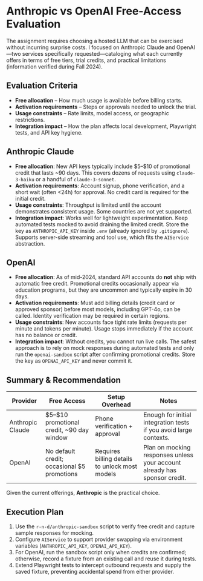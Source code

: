 # Anthropic vs OpenAI Free-Access Evaluation

The assignment requires choosing a hosted LLM that can be exercised without incurring surprise costs. I focused on Anthropic Claude and OpenAI—two services specifically requested—cataloging what each currently offers in terms of free tiers, trial credits, and practical limitations (information verified during Fall 2024).

## Evaluation Criteria
- **Free allocation** – How much usage is available before billing starts.
- **Activation requirements** – Steps or approvals needed to unlock the trial.
- **Usage constraints** – Rate limits, model access, or geographic restrictions.
- **Integration impact** – How the plan affects local development, Playwright tests, and API key hygiene.

## Anthropic Claude
- **Free allocation**: New API keys typically include \$5–\$10 of promotional credit that lasts ~90 days. This covers dozens of requests using `claude-3-haiku` or a handful of `claude-3-sonnet`.
- **Activation requirements**: Account signup, phone verification, and a short wait (often <24h) for approval. No credit card is required for the initial credit.
- **Usage constraints**: Throughput is limited until the account demonstrates consistent usage. Some countries are not yet supported.
- **Integration impact**: Works well for lightweight experimentation. Keep automated tests mocked to avoid draining the limited credit. Store the key as `ANTHROPIC_API_KEY` inside `.env` (already ignored by `.gitignore`). Supports server-side streaming and tool use, which fits the `AIService` abstraction.

## OpenAI
- **Free allocation**: As of mid-2024, standard API accounts do **not** ship with automatic free credit. Promotional credits occasionally appear via education programs, but they are uncommon and typically expire in 30 days.
- **Activation requirements**: Must add billing details (credit card or approved sponsor) before most models, including GPT-4o, can be called. Identity verification may be required in certain regions.
- **Usage constraints**: New accounts face tight rate limits (requests per minute and tokens per minute). Usage stops immediately if the account has no balance or credit.
- **Integration impact**: Without credits, you cannot run live calls. The safest approach is to rely on mock responses during automated tests and only run the `openai-sandbox` script after confirming promotional credits. Store the key as `OPENAI_API_KEY` and never commit it.

## Summary & Recommendation
| Provider | Free Access | Setup Overhead | Notes |
|----------|-------------|----------------|-------|
| Anthropic Claude | \$5–\$10 promotional credit, ~90 day window | Phone verification + approval | Enough for initial integration tests if you avoid large contexts. |
| OpenAI | No default credit; occasional \$5 promotions | Requires billing details to unlock most models | Plan on mocking responses unless your account already has sponsor credit. |

Given the current offerings, **Anthropic** is the practical choice.

## Execution Plan
1. Use the `r-n-d/anthropic-sandbox` script to verify free credit and capture sample responses for mocking.
2. Configure `AIService` to support provider swapping via environment variables (`ANTHROPIC_API_KEY`, `OPENAI_API_KEY`).
3. For OpenAI, run the sandbox script only when credits are confirmed; otherwise, record a fixture from an existing call and reuse it during tests.
4. Extend Playwright tests to intercept outbound requests and supply the saved fixture, preventing accidental spend from either provider.
